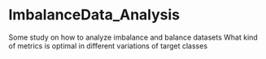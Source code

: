 # ImbalanceData_Analysis
Some study on how to analyze imbalance and balance datasets
What kind of metrics is optimal in different variations of target classes

